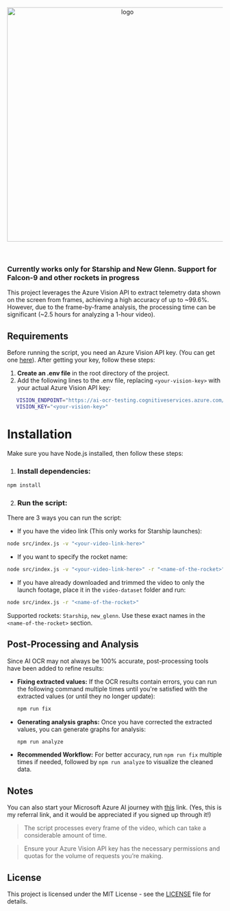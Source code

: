 <div align="center">
	<br />
	<p>
		<img src="https://github.com/user-attachments/assets/24023511-022d-4fd3-a0a3-187d1d714dfa" width="546" alt="logo" />
	</p>
	<br />
</div>

### Currently works only for Starship and New Glenn. Support for Falcon-9 and other rockets in progress

This project leverages the Azure Vision API to extract telemetry data shown on the screen from frames, achieving a high accuracy of up to ~99.6%. However, due to the frame-by-frame analysis, the processing time can be significant (~2.5 hours for analyzing a 1-hour video).

## Requirements

Before running the script, you need an Azure Vision API key. (You can get one [here](https://portal.vision.cognitive.azure.com/demo/extract-text-from-images)). After getting your key, follow these steps:

1. **Create an .env file** in the root directory of the project.
2. Add the following lines to the .env file, replacing `<your-vision-key>` with your actual Azure Vision API key:

```bash
   VISION_ENDPOINT="https://ai-ocr-testing.cognitiveservices.azure.com/"
   VISION_KEY="<your-vision-key>"
```

# Installation
Make sure you have Node.js installed, then follow these steps:

1. ### Install dependencies:

```bash
npm install
```

2. ### Run the script:
There are 3 ways you can run the script:
- If you have the video link (This only works for Starship launches):

```bash
node src/index.js -v "<your-video-link-here>"
```

- If you want to specify the rocket name:

```bash
node src/index.js -v "<your-video-link-here>" -r "<name-of-the-rocket>"
```

- If you have already downloaded and trimmed the video to only the launch footage, place it in the `video-dataset` folder and run:

```bash
node src/index.js -r "<name-of-the-rocket>"
```

Supported rockets: `Starship`, `new_glenn`. Use these exact names in the `<name-of-the-rocket>` section.

## Post-Processing and Analysis

Since AI OCR may not always be 100% accurate, post-processing tools have been added to refine results:

- **Fixing extracted values:**
  If the OCR results contain errors, you can run the following command multiple times until you're satisfied with the extracted values (or until they no longer update):
  
  ```bash
  npm run fix
  ```
  
- **Generating analysis graphs:**
  Once you have corrected the extracted values, you can generate graphs for analysis:
  
  ```bash
  npm run analyze
  ```
  
- **Recommended Workflow:**
  For better accuracy, run `npm run fix` multiple times if needed, followed by `npm run analyze` to visualize the cleaned data.

## Notes
You can also start your Microsoft Azure AI journey with [this](https://learn.microsoft.com/en-us/plans/8pkkiy5x76oy7y?tab=tab-created&source=docs&learnerGroupId=440f340c-27d3-4554-9fb2-88fe82a9a692&wt.mc_id=studentamb_447844) link. (Yes, this is my referral link, and it would be appreciated if you signed up through it!)

> The script processes every frame of the video, which can take a considerable amount of time.

> Ensure your Azure Vision API key has the necessary permissions and quotas for the volume of requests you’re making.

## License

This project is licensed under the MIT License - see the [LICENSE](LICENSE) file for details.

